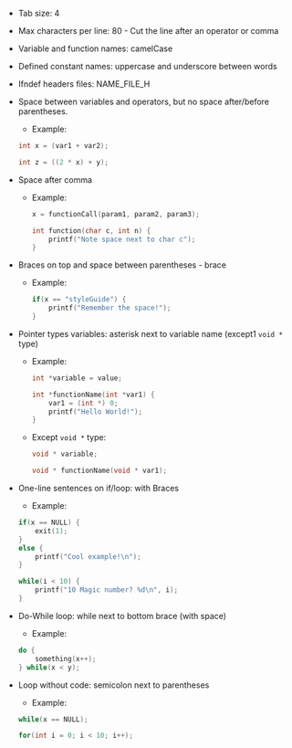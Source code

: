 * Tab size: 4
* Max characters per line: 80 - Cut the line after an operator or comma
* Variable and function names: camelCase
* Defined constant names: uppercase and underscore between words
* Ifndef headers files: NAME_FILE_H
* Space between variables and operators, but no space after/before parentheses.

    * Example:
    ```c
    int x = (var1 + var2);

    int z = ((2 * x) + y);
    ```

* Space after comma

    * Example:
        ```c
        x = functionCall(param1, param2, param3);

        int function(char c, int n) {
            printf("Note space next to char c");
        }
        ```

* Braces on top and space between parentheses - brace

    * Example:
        ```c
        if(x == "styleGuide") {
            printf("Remember the space!");
        }
        ```

* Pointer types variables: asterisk next to variable name (except1 `void *` type)

    * Example:
        ```c
        int *variable = value;

        int *functionName(int *var1) {
            var1 = (int *) 0;
            printf("Hello World!");
        }
        ```

    * Except `void *` type:
        ```c
        void * variable;

        void * functionName(void * var1);
        ```

* One-line sentences on if/loop: with Braces

    * Example:
    ```c
    if(x == NULL) {
        exit(1);
    }
    else {
        printf("Cool example!\n");
    }

    while(i < 10) {
        printf("10 Magic number? %d\n", i);
    }
    ```

* Do-While loop: while next to bottom brace (with space)

    * Example:
    ```c
    do {
        something(x++);
    } while(x < y);
    ```

* Loop without code: semicolon next to parentheses
    * Example:
    ```c
    while(x == NULL);

    for(int i = 0; i < 10; i++);
    ```
